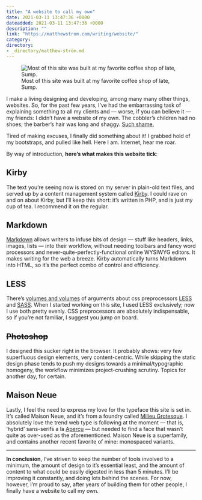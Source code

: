 ```yaml
---
title: "A website to call my own"
date: 2021-03-11 13:47:36 +0000
dateadded: 2021-03-11 13:47:36 +0000
description: ""
link: "https://matthewstrom.com/writing/website/"
category:
directory:
- _directory/matthew-ström.md
---
```

<figure data-type="image"><img src="https://matthewstrom.com/images/website-1.jpg" alt="Most of this site was built at my favorite coffee shop of late, Sump."><figcaption>Most of this site was built at my favorite coffee shop of late, Sump.</figcaption></figure>
<p>I make a living designing and developing, among many many other things, websites. So, for the past few years, I’ve had the embarrassing task of explaining something to all my clients and — worse, if you can believe it — my friends: I didn’t have a website of my own. The cobbler’s children had no shoes; the barber’s hair was long and shaggy. <a href="http://i3.kym-cdn.com/photos/images/newsfeed/000/581/296/c09.jpg" target="_blank" rel="noopener">Such shame.</a></p>
<p>Tired of making excuses, I finally did something about it! I grabbed hold of my bootstraps, and pulled like hell. Here I am. Internet, hear me roar.</p>
<p>By way of introduction, <strong>here’s what makes this website tick</strong>:</p>
<h2 id="kirby">Kirby</h2>
<p>The text you’re seeing now is stored on my server in plain-old text files, and served up by a content management system called <a href="http://getkirby.com/" target="_blank" rel="noopener">Kirby</a>. I could rave on and on about Kirby, but I’ll keep this short: it’s written in PHP, and is just my cup of tea. I recommend it on the regular.</p>
<h2 id="markdown">Markdown</h2>
<p><a href="http://daringfireball.net/projects/markdown/" target="_blank" rel="noopener">Markdown</a> allows writers to infuse bits of design — stuff like headers, links, images, lists — into their workflow, without needing toolbars and fancy word processors and never-quite-perfectly-functional online WYSIWYG editors. It makes writing for the web a breeze. Kirby automatically turns Markdown into HTML, so it’s the perfect combo of control and efficiency.</p>
<h2 id="less">LESS</h2>
<p>There’s <a href="https://www.google.com/search?q=less+vs+sass&amp;oq=less+vs+sass" target="_blank" rel="noopener">volumes and volumes</a> of arguments about css preprocessors <a href="http://lesscss.org/" target="_blank" rel="noopener">LESS</a> and <a href="http://sass-lang.com/" target="_blank" rel="noopener">SASS</a>. When I started working on this site, I used LESS exclusively; now I use both pretty evenly. CSS preprocessors are absolutely indispensable, so if you’re not familiar, I suggest you jump on board.</p>
<h2 id="photoshop"><s>Photoshop</s></h2>
<p>I designed this sucker right in the browser. It probably shows: very few superfluous design elements, very content-centric. While skipping the static design phase tends to push my designs towards a minimal/typographic homogeny, the workflow minimizes project-crushing scrutiny. Topics for another day, for certain.</p>
<h2 id="maison-neue">Maison Neue</h2>
<p>Lastly, I feel the need to express my love for the typeface this site is set in. It’s called Maison Neue, and it’s from a foundry called <a href="http://www.milieugrotesque.com/" target="_blank" rel="noopener">Milieu Grotesque</a>. I absolutely love the trend web type is following at the moment — that is, ‘hybrid’ sans-serifs a la <a href="http://www.colophon-foundry.org/fonts/apercu/about-font" target="_blank" rel="noopener">Aperçu</a> — but needed to find a face that wasn’t quite as over-used as the aforementioned. Maison Neue is a superfamily, and contains another recent favorite of mine: monospaced variants.</p>
<hr>
<p><strong>In conclusion</strong>, I’ve striven to keep the number of tools involved to a minimum, the amount of design to it’s essential least, and the amount of content to what could be easily digested in less than 5 minutes. I’ll be improving it constantly, and doing lots behind the scenes. For now, however, I’m proud to say, after years of building them for other people, I finally have a website to call my own.</p>

